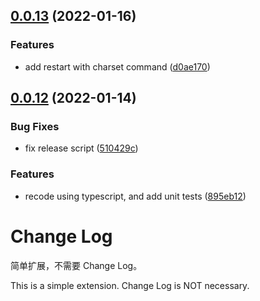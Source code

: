 ## [0.0.13](https://github.com/baaxl9vh/vscode-preview-server/compare/v0.0.12...v0.0.13) (2022-01-16)


### Features

* add restart with charset command ([d0ae170](https://github.com/baaxl9vh/vscode-preview-server/commit/d0ae1704f1113abc4f10460d1884468acfd97199))

## [0.0.12](https://github.com/baaxl9vh/vscode-preview-server/compare/v0.0.11...v0.0.12) (2022-01-14)


### Bug Fixes

* fix release script ([510429c](https://github.com/baaxl9vh/vscode-preview-server/commit/510429cd7ccf253a8d3bc98bc2edb7a80670c40e))


### Features

* recode using typescript, and add unit tests ([895eb12](https://github.com/baaxl9vh/vscode-preview-server/commit/895eb12df7c02887fe176db4bd1e5f5a03c513d7))

# Change Log

简单扩展，不需要 Change Log。

This is a simple extension. Change Log is NOT necessary.

